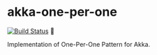 akka-one-per-one
================

[![Build Status](https://travis-ci.org/SelfishInc/akka-one-per-one.svg?branch=master)](https://travis-ci.org/SelfishInc/akka-one-per-one)


Implementation of One-Per-One Pattern for Akka.
